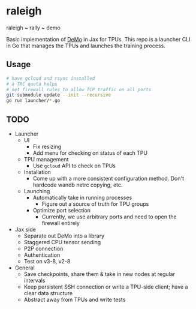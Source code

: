 # raleigh

raleigh ~ rally ~ demo

Basic implementation of [DeMo](https://github.com/bloc97/DeMo) in Jax for TPUs. This repo is a launcher CLI in Go that manages the TPUs and launches the training process.

## Usage

```bash
# have gcloud and rsync installed
# a TRC quota helps
# set firewall rules to allow TCP traffic on all ports
git submodule update --init --recursive
go run launcher/*.go
```

## TODO

* Launcher
  * UI
    * Fix resizing
    * Add menu for checking on status of each TPU
  * TPU management
    * Use `gcloud` API to check on TPUs
  * Installation
    * Come up with a more consistent configuration method. Don't hardcode wandb netrc copying, etc.
  * Launching
    * Automatically take in running processes
      * Figure out a source of truth for TPU groups
    * Optimize port selection
      * Currently, we use arbitrary ports and need to open the firewall entirely
* Jax side
  * Separate out DeMo into a library
  * Staggered CPU tensor sending
  * P2P connection
  * Authentication
  * Test on v3-8, v2-8
* General
  * Save checkpoints, share them & take in new nodes at regular intervals
  * Keep persistent SSH connection or write a TPU-side client; have a clear data structure
  * Abstract away from TPUs and write tests
